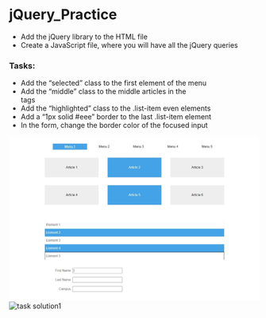 # jQuery_Practice
- Add the jQuery library to the HTML file
- Create a JavaScript file, where you will have all the jQuery queries
### Tasks:
- Add the “selected” class to the first element of the menu
- Add the “middle” class to the middle articles in the <section> tags
- Add the “highlighted” class to the .list-item even elements
- Add a “1px solid #eee” border to the last .list-item element
- In the form, change the border color of the focused input
  
![task solution](/jQExercise.jpg)
![task solution1](../homePage.jpg)



